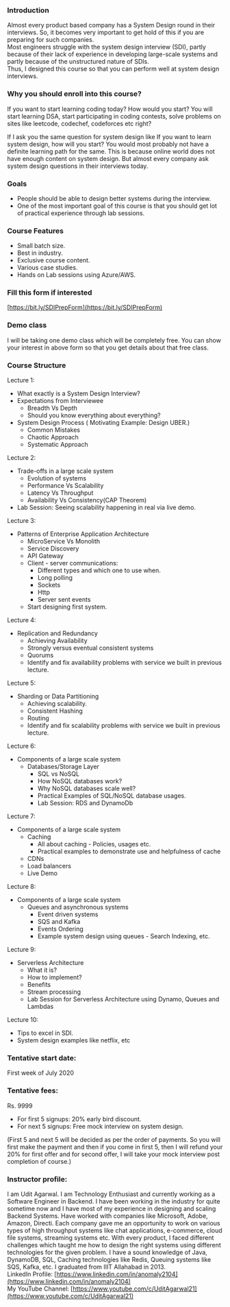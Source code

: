 ### Introduction
Almost every product based company has a System Design round in their interviews. So, it becomes very important to get hold of this if you are preparing for such companies.  
Most engineers struggle with the system design interview (SDI), partly because of their lack of experience in developing large-scale systems and partly because of the unstructured nature of SDIs.   
Thus, I designed this course so that you can perform well at system design interviews.

### Why you should enroll into this course?
If you want to start learning coding today? How would you start?
You will start learning DSA, start participating in coding contests, solve problems on sites like leetcode, codechef, codeforces etc right?  

If I ask you the same question for system design like If you want to learn system design, how will you start?
You would most probably not have a definite learning path for the same. This is because online world does not have enough content on system design. But almost every company ask system design questions in their interviews today.


### Goals
* People should be able to design better systems during the interview.
* One of the most important goal of this course is that you should get lot of practical experience through lab sessions.

### Course Features
* Small batch size.
* Best in industry.
* Exclusive course content.
* Various case studies.
* Hands on Lab sessions using Azure/AWS.

### Fill this form if interested
[https://bit.ly/SDIPrepForm](https://bit.ly/SDIPrepForm)

### Demo class
I will be taking one demo class which will be completely free. You can show your interest in above form so that you get details about that free class.

### Course Structure

Lecture 1:
- What exactly is a System Design Interview?
- Expectations from Interviewee
	- Breadth Vs Depth
	- Should you know everything about everything?
- System Design Process ( Motivating Example: Design UBER.)
	- Common Mistakes
	- Chaotic Approach
	- Systematic Approach

Lecture 2:
- Trade-offs in a large scale system
	- Evolution of systems
	- Performance Vs Scalability
	- Latency Vs Throughput
	- Availability Vs Consistency(CAP Theorem)
- Lab Session: Seeing scalability happening in real via live demo.

Lecture 3:
- Patterns of Enterprise Application Architecture
	- MicroService Vs Monolith
	- Service Discovery
	- API Gateway
	- Client - server communications: 
		- Different types and which one to use when.
		- Long polling
		- Sockets
		- Http 
		- Server sent events
	- Start designing first system.

Lecture 4:
- Replication and Redundancy
	- Achieving Availability
	- Strongly versus eventual consistent systems
	- Quorums
	- Identify and fix availability problems with service we built in previous lecture.

Lecture 5:
- Sharding or Data Partitioning
	- Achieving scalability.
	- Consistent Hashing
	- Routing
	- Identify and fix scalability problems with service we built in previous lecture.

Lecture 6:
- Components of a large scale system
	- Databases/Storage Layer
		- SQL vs NoSQL
		- How NoSQL databases work?
		- Why NoSQL databases scale well?
		- Practical Examples of SQL/NoSQL database usages.
		- Lab Session:  RDS and DynamoDb

Lecture 7:
- Components of a large scale system
	- Caching
		- All about caching - Policies, usages etc.
		- Practical examples to demonstrate use and helpfulness of cache
	- CDNs
	- Load balancers
	- Live Demo

Lecture 8:
- Components of a large scale system
	- Queues and asynchronous systems
		- Event driven systems
		- SQS and Kafka
		- Events Ordering
		- Example system design using queues - Search Indexing, etc.

Lecture 9:
- Serverless Architecture
	- What it is?
	- How to implement?
	- Benefits
	- Stream processing
	- Lab Session for Serverless Architecture using Dynamo, Queues and Lambdas


Lecture 10:
- Tips to excel in SDI. 
- System design examples like netflix, etc

### Tentative start date: 
First week of July 2020

### Tentative fees: 
Rs. 9999 
* For first 5 signups: 20% early bird discount.
* For next 5 signups: Free mock interview on system design.
  
(First 5 and next 5 will be decided as per the order of payments. So you will first make the payment and then if you come in first 5, then I will refund your 20% for first offer and for second offer, I will take your mock interview post completion of course.)

### Instructor profile:
I am Udit Agarwal. I am Technology Enthusiast and currently working as a Software Engineer in Backend. I have been working in the industry for quite sometime now and I have most of my experience in designing and scaling Backend Systems. Have worked with companies like Microsoft, Adobe, Amazon, Directi. Each company gave me an opportunity to work on various types of high throughput systems like chat applications, e-commerce, cloud file systems, streaming systems etc. With every product, I faced different challenges which taught me how to design the right systems using different technologies for the given problem. I have a sound knowledge of Java, DynamoDB, SQL, Caching technologies like Redis, Queuing systems like SQS, Kafka, etc. I graduated from IIIT Allahabad in 2013.  
LinkedIn Profile: [https://www.linkedin.com/in/anomaly2104](https://www.linkedin.com/in/anomaly2104)  
My YouTube Channel: [https://www.youtube.com/c/UditAgarwal21](https://www.youtube.com/c/UditAgarwal21)

